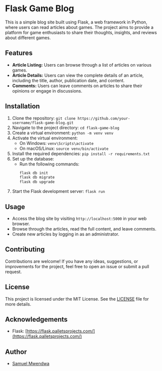 # Flask Game Blog

This is a simple blog site built using Flask, a web framework in Python, where users can read articles about games. The project aims to provide a platform for game enthusiasts to share their thoughts, insights, and reviews about different games.

## Features

- **Article Listing:** Users can browse through a list of articles on various games.
- **Article Details:** Users can view the complete details of an article, including the title, author, publication date, and content.
- **Comments:** Users can leave comments on articles to share their opinions or engage in discussions.

## Installation

1. Clone the repository: `git clone https://github.com/your-username/flask-game-blog.git`
2. Navigate to the project directory: `cd flask-game-blog`
3. Create a virtual environment: `python -m venv venv`
4. Activate the virtual environment:
   - On Windows: `venv\Scripts\activate`
   - On macOS/Linux: `source venv/bin/activate`
5. Install the required dependencies: `pip install -r requirements.txt`
6. Set up the database:
   - Run the following commands:
     ```bash
     flask db init
     flask db migrate
     flask db upgrade
     ```
7. Start the Flask development server: `flask run`

## Usage

- Access the blog site by visiting `http://localhost:5000` in your web browser.
- Browse through the articles, read the full content, and leave comments.
- Create new articles by logging in as an administrator.

## Contributing

Contributions are welcome! If you have any ideas, suggestions, or improvements for the project, feel free to open an issue or submit a pull request.

## License

This project is licensed under the MIT License. See the [LICENSE](LICENSE) file for more details.

## Acknowledgements

- Flask: [https://flask.palletsprojects.com/](https://flask.palletsprojects.com/)

## Author

- [Samuel Mwendwa](https://github.com/sammyrhymes)